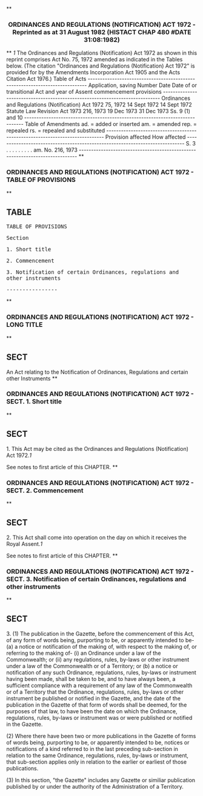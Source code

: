 **<b>

### <center><name>ORDINANCES AND REGULATIONS (NOTIFICATION) ACT 1972 - Reprinted as at 31 August 1982 (HISTACT CHAP 480 #DATE 31:08:1982) </name></center>
</b>** *1* The Ordinances and Regulations (Notification) Act 1972 as shown in this<lf> reprint comprises Act No. 75, 1972 amended as indicated in the Tables below.<lf> <lf>    (The citation "Ordinances and Regulations (Notification) Act 1972" is<lf> provided for by the Amendments Incorporation Act 1905 and the Acts Citation Act<lf> 1976.)<lf> <lf>                                  Table of Acts<lf> ----------------------------------------------------------------------------- Application, saving<lf>                            Number     Date      Date of             or<lf> transitional Act                    and year   of Assent commencement provisions<lf> ----------------------------------------------------------------------------- Ordinances and<lf>     Regulations<lf>     (Notification) Act<lf>     1972                   75, 1972   14 Sept<lf>                                       1972      14 Sept 1972<lf>     Statute Law Revision<lf>     Act 1973               216, 1973  19 Dec<lf>                                       1973      31 Dec 1973         Ss. 9 (1)<lf>                                                                     and 10<lf> ----------------------------------------------------------------------------- <lf>                               Table of Amendments<lf> <lf> ad. = added or inserted am. = amended rep. = repealed rs. = repealed and<lf>                                   substituted<lf> ----------------------------------------------------------------------------- Provision affected       How affected<lf> ----------------------------------------------------------------------------- S. 3 . . . . . . . . .   am. No. 216, 1973<lf> ----------------------------------------------------------------------------- </lf></lf></lf></lf></lf></lf></lf></lf></lf></lf></lf></lf></lf></lf></lf></lf></lf></lf></lf></lf></lf></lf></lf></lf></lf></lf></lf>
**<b>

### <name>ORDINANCES AND REGULATIONS (NOTIFICATION) ACT 1972 - TABLE OF PROVISIONS </name>
</b>** 

## TABLE
<tables> <tt>                             TABLE  OF  PROVISIONS 

<lf> Section<lf> <p>  1\.       Short title<lf> <p>  2\.       Commencement<lf> <p>  3\.       Notification of certain Ordinances, regulations and other instruments </p><p><lf>                                 ----------------<lf> <p><lf> </lf></p></lf></lf></p></lf></p></lf></p></lf></lf>
</tt></tables>
**<b>

### <name>ORDINANCES AND REGULATIONS (NOTIFICATION) ACT 1972 - LONG TITLE </name>
</b>** 

## SECT
<sect> An Act relating to the Notification of Ordinances, Regulations and certain other Instruments </sect>
**<b>

### <name>ORDINANCES AND REGULATIONS (NOTIFICATION) ACT 1972 - SECT. 1\. Short title </name>
</b>** 

## SECT
<sect>   1\. This Act may be cited as the Ordinances and Regulations (Notification) Act 1972.*1* 

<lf> See notes to first article of this CHAPTER. </lf>
</sect>
**<b>

### <name>ORDINANCES AND REGULATIONS (NOTIFICATION) ACT 1972 - SECT. 2\. Commencement </name>
</b>** 

## SECT
<sect>   2\. This Act shall come into operation on the day on which it receives the Royal Assent.*1* 

<lf> See notes to first article of this CHAPTER. </lf>
</sect>
**<b>

### <name>ORDINANCES AND REGULATIONS (NOTIFICATION) ACT 1972 - SECT. 3\. Notification of certain Ordinances, regulations and other instruments </name>
</b>** 

## SECT
<sect>   3\. (1) The publication in the Gazette, before the commencement of this Act, of any form of words being, purporting to be, or apparently intended to be-<lf>   (a)  a notice or notification of the making of, with respect to the making of, or referring to the making of-<lf>      (i)  an Ordinance under a law of the Commonwealth; or<lf>      (ii)  any regulations, rules, by-laws or other instrument under a law of the Commonwealth or of a Territory; or<lf>   (b)  a notice or notification of any such Ordinance, regulations, rules, by-laws or instrument having been made,<lf> shall be taken to be, and to have always been, a sufficient compliance with a requirement of any law of the Commonwealth or of a Territory that the Ordinance, regulations, rules, by-laws or other instrument be published or notified in the Gazette, and the date of the publication in the Gazette of that form of words shall be deemed, for the purposes of that law, to have been the date on which the Ordinance, regulations, rules, by-laws or instrument was or were published or notified in the Gazette. 

<lf>   (2) Where there have been two or more publications in the Gazette of forms of words being, purporting to be, or apparently intended to be, notices or notifications of a kind referred to in the last preceding sub-section in relation to the same Ordinance, regulations, rules, by-laws or instrument, that sub-section applies only in relation to the earlier or earliest of those publications. <p><lf>   (3) In this section, "the Gazette" includes any Gazette or similiar publication published by or under the authority of the Administration of a Territory. </lf></p></lf>
</lf></lf></lf></lf></lf></sect>

